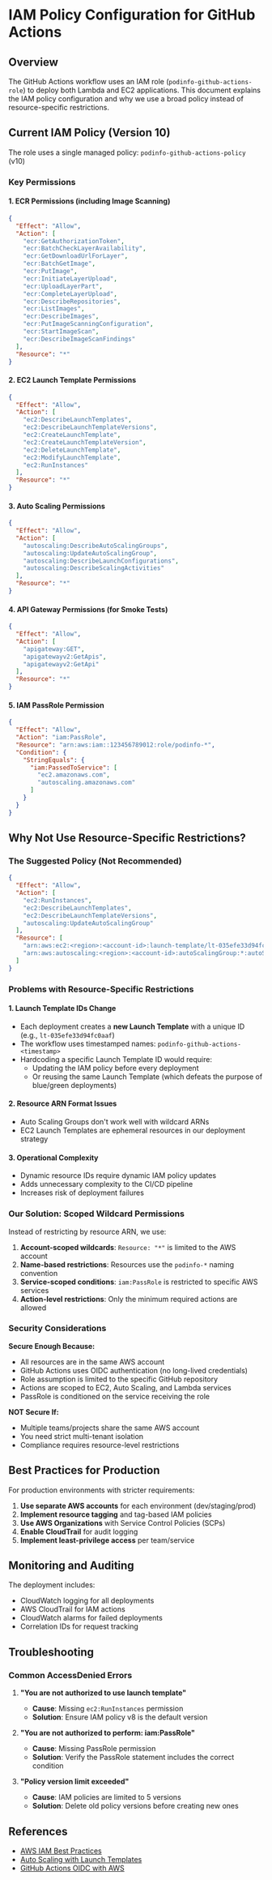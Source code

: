 # IAM Policy Configuration for GitHub Actions

## Overview
The GitHub Actions workflow uses an IAM role (`podinfo-github-actions-role`) to deploy both Lambda and EC2 applications. This document explains the IAM policy configuration and why we use a broad policy instead of resource-specific restrictions.

## Current IAM Policy (Version 10)

The role uses a single managed policy: `podinfo-github-actions-policy` (v10)

### Key Permissions

#### 1. **ECR Permissions (including Image Scanning)**
```json
{
  "Effect": "Allow",
  "Action": [
    "ecr:GetAuthorizationToken",
    "ecr:BatchCheckLayerAvailability",
    "ecr:GetDownloadUrlForLayer",
    "ecr:BatchGetImage",
    "ecr:PutImage",
    "ecr:InitiateLayerUpload",
    "ecr:UploadLayerPart",
    "ecr:CompleteLayerUpload",
    "ecr:DescribeRepositories",
    "ecr:ListImages",
    "ecr:DescribeImages",
    "ecr:PutImageScanningConfiguration",
    "ecr:StartImageScan",
    "ecr:DescribeImageScanFindings"
  ],
  "Resource": "*"
}
```

#### 2. **EC2 Launch Template Permissions**
```json
{
  "Effect": "Allow",
  "Action": [
    "ec2:DescribeLaunchTemplates",
    "ec2:DescribeLaunchTemplateVersions",
    "ec2:CreateLaunchTemplate",
    "ec2:CreateLaunchTemplateVersion",
    "ec2:DeleteLaunchTemplate",
    "ec2:ModifyLaunchTemplate",
    "ec2:RunInstances"
  ],
  "Resource": "*"
}
```

#### 3. **Auto Scaling Permissions**
```json
{
  "Effect": "Allow",
  "Action": [
    "autoscaling:DescribeAutoScalingGroups",
    "autoscaling:UpdateAutoScalingGroup",
    "autoscaling:DescribeLaunchConfigurations",
    "autoscaling:DescribeScalingActivities"
  ],
  "Resource": "*"
}
```

#### 4. **API Gateway Permissions (for Smoke Tests)**
```json
{
  "Effect": "Allow",
  "Action": [
    "apigateway:GET",
    "apigatewayv2:GetApis",
    "apigatewayv2:GetApi"
  ],
  "Resource": "*"
}
```

#### 5. **IAM PassRole Permission**
```json
{
  "Effect": "Allow",
  "Action": "iam:PassRole",
  "Resource": "arn:aws:iam::123456789012:role/podinfo-*",
  "Condition": {
    "StringEquals": {
      "iam:PassedToService": [
        "ec2.amazonaws.com",
        "autoscaling.amazonaws.com"
      ]
    }
  }
}
```

## Why Not Use Resource-Specific Restrictions?

### The Suggested Policy (Not Recommended)
```json
{
  "Effect": "Allow",
  "Action": [
    "ec2:RunInstances",
    "ec2:DescribeLaunchTemplates",
    "ec2:DescribeLaunchTemplateVersions",
    "autoscaling:UpdateAutoScalingGroup"
  ],
  "Resource": [
    "arn:aws:ec2:<region>:<account-id>:launch-template/lt-035efe33d94fc0aaf",
    "arn:aws:autoscaling:<region>:<account-id>:autoScalingGroup:*:autoScalingGroupName/*"
  ]
}
```

### Problems with Resource-Specific Restrictions

#### 1. **Launch Template IDs Change**
- Each deployment creates a **new Launch Template** with a unique ID (e.g., `lt-035efe33d94fc0aaf`)
- The workflow uses timestamped names: `podinfo-github-actions-<timestamp>`
- Hardcoding a specific Launch Template ID would require:
  - Updating the IAM policy before every deployment
  - Or reusing the same Launch Template (which defeats the purpose of blue/green deployments)

#### 2. **Resource ARN Format Issues**
- Auto Scaling Groups don't work well with wildcard ARNs
- EC2 Launch Templates are ephemeral resources in our deployment strategy

#### 3. **Operational Complexity**
- Dynamic resource IDs require dynamic IAM policy updates
- Adds unnecessary complexity to the CI/CD pipeline
- Increases risk of deployment failures

### Our Solution: Scoped Wildcard Permissions

Instead of restricting by resource ARN, we use:

1. **Account-scoped wildcards**: `Resource: "*"` is limited to the AWS account
2. **Name-based restrictions**: Resources use the `podinfo-*` naming convention
3. **Service-scoped conditions**: `iam:PassRole` is restricted to specific AWS services
4. **Action-level restrictions**: Only the minimum required actions are allowed

### Security Considerations

**Secure Enough Because:**
- All resources are in the same AWS account
- GitHub Actions uses OIDC authentication (no long-lived credentials)
- Role assumption is limited to the specific GitHub repository
- Actions are scoped to EC2, Auto Scaling, and Lambda services
- PassRole is conditioned on the service receiving the role

**NOT Secure If:**
- Multiple teams/projects share the same AWS account
- You need strict multi-tenant isolation
- Compliance requires resource-level restrictions

## Best Practices for Production

For production environments with stricter requirements:

1. **Use separate AWS accounts** for each environment (dev/staging/prod)
2. **Implement resource tagging** and tag-based IAM policies
3. **Use AWS Organizations** with Service Control Policies (SCPs)
4. **Enable CloudTrail** for audit logging
5. **Implement least-privilege access** per team/service

## Monitoring and Auditing

The deployment includes:
- CloudWatch logging for all deployments
- AWS CloudTrail for IAM actions
- CloudWatch alarms for failed deployments
- Correlation IDs for request tracking

## Troubleshooting

### Common AccessDenied Errors

1. **"You are not authorized to use launch template"**
   - **Cause**: Missing `ec2:RunInstances` permission
   - **Solution**: Ensure IAM policy v8 is the default version

2. **"You are not authorized to perform: iam:PassRole"**
   - **Cause**: Missing PassRole permission
   - **Solution**: Verify the PassRole statement includes the correct condition

3. **"Policy version limit exceeded"**
   - **Cause**: IAM policies are limited to 5 versions
   - **Solution**: Delete old policy versions before creating new ones

## References

- [AWS IAM Best Practices](https://docs.aws.amazon.com/IAM/latest/UserGuide/best-practices.html)
- [Auto Scaling with Launch Templates](https://docs.aws.amazon.com/autoscaling/ec2/userguide/launch-templates.html)
- [GitHub Actions OIDC with AWS](https://docs.github.com/en/actions/deployment/security-hardening-your-deployments/configuring-openid-connect-in-amazon-web-services)

